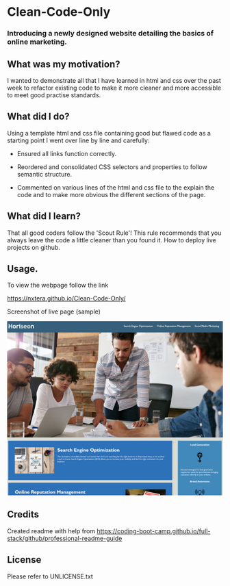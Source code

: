 # Clean-Code-Only

### Introducing a newly designed website detailing the basics of online marketing.

## What was my motivation?

I wanted to demonstrate all that I have learned in html and css over the past week to refactor existing code to make it more cleaner and more accessible to meet good practise standards. 

## What did I do?

Using a template html and css file containing good but flawed code as a starting point I went over line by line and carefully:

- Ensured all links function correctly.

- Reordered and consolidated CSS selectors and properties to follow semantic structure.

- Commented on various lines of the html and css file to the explain the code and to make more obvious the different sections of the page.
	
## What did I learn?

That all good coders follow the 'Scout Rule'! This rule recommends that you always leave the code a little cleaner than you found it.
How to deploy live projects on github.

## Usage.

To view the webpage follow the link 

https://nxtera.github.io/Clean-Code-Only/

Screenshot of live page (sample)

![ScreenShot](assets/images/screenshot.PNG)
 
   
## Credits
Created readme with help from https://coding-boot-camp.github.io/full-stack/github/professional-readme-guide

## License
Please refer to UNLICENSE.txt




	
	
